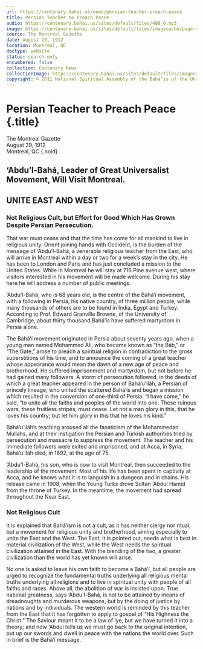 ```yaml
---
url: https://centenary.bahai.us/news/persian-teacher-preach-peace
title: Persian Teacher to Preach Peace
audio: https://centenary.bahai.us/sites/default/files/408_0.mp3
image: https://centenary.bahai.us/sites/default/files/imagecache/page-main-image/images/press_clippings/08-29-1912_The_Montreal_Gazette_Persian_Teach_to_Preach_Peace.png
source: The Montreal Gazette
date: August 29, 1912
location: Montreal, QC
doctype: website
status: search-only
encumbered: false
collection: Centenary News
collectionImage: https://centenary.bahai.us/sites/default/files/imagecache/theme-image/main_image/abdulbaha-overview-small_0.jpg
copyright: © 2011 National Spiritual Assembly of the Bahá’ís of the United States
---
```



# Persian Teacher to Preach Peace {.title}

The Montreal Gazette  
August 29, 1912  
Montreal, QC
{.noid}  



## ‘Abdu’l-Bahá, Leader of Great Universalist Movement, Will Visit Montreal.

## UNITE EAST AND WEST

### Not Religious Cult, but Effort for Good Which Has Grown Despite Persian Persecution.

That war must cease and that the time has come for all mankind to live in religious unity. Orient joining hands with Occident, is the burden of the message of ‘Abdu’l-Bahá, a venerable religious teacher from the East, who will arrive in Montreal within a day or two for a week’s stay in the city. He has been to London and Paris and has just concluded a mission to the United States. While in Montreal he will stay at 716 Pine avenue west, where visitors interested in his movement will be made welcome. During his stay here he will address a number of public meetings.

‘Abdu’l-Bahá, who is 68 years old, is the centre of the Bahá’í movement, with a following in Persia, his native country, of three million people, while many thousands of others are to be found in India, Egypt and Turkey. According to Prof. Edward Granville Browne, of the University of Cambridge, about thirty thousand Bahá’ís have suffered martyrdom in Persia alone.

The Bahá’í movement originated in Persia about seventy years ago, when a young man named Mohammed Ali, who became known as “the Báb,” or “The Gate,” arose to preach a spiritual religion in contradiction to the gross superstitions of his time, and to announce the coming of a great teacher whose appearance would mean the dawn of a new age of peace and brotherhood. He suffered imprisonment and martyrdom, but not before he had gained many followers. A storm of persecution followed, in the deeds of which a great teacher appeared in the person of Bahá’u’lláh, a Persian of princely lineage, who united the scattered Bahá’ís and began a mission which resulted in the conversion of one-third of Persia. “I have come,” he said, “to unite all the faiths and peoples of the world into one. These ruinous wars, these fruitless stripes, must cease. Let not a man glory in this, that he loves his country; but let him glory in this that he loves his kind.”

Bahá’u’lláh’s teaching aroused all the fanaticism of the Mohammedan Mullahs, and at their instigation the Persian and Turkish authorities tried by persecution and massacre to suppress the movement. The teacher and his immediate followers were exited and imprisoned, and at Acca, in Syria, Bahá’u’lláh died, in 1892, at the age of 75.

‘Abdu’l-Bahá, his son, who is now to visit Montreal, then succeeded to the leadership of the movement. Most of his life has been spent in captivity at Acca, and he knows what it is to languish in a dungeon and in chains. His release came in 1908, when the Young Turks drove Sultan ‘Abdul Hamid from the throne of Turkey. In the meantime, the movement had spread throughout the Near East.

### Not Religious Cult

It is explained that Bahá’ísm is not a cult, as it has neither clergy nor ritual, but a movement for religious unity and brotherhood, aiming especially to unite the East and the West. The East, it is pointed out, needs what is best in material civilization of the West, while the West needs the spiritual civilization attained in the East. With the blending of the two, a greater civilization than the world has yet known will arise.

No one is asked to leave his own faith to become a Bahá’í, but all people are urged to recognize the fundamental truths underlying all religious mental truths underlying all religions and to live in spiritual unity with people of all faiths and races. Above all, the abolition of war is insisted upon. True national greatness, says ‘Abdu’l-Bahá, is not to be attained by means of dreadnoughts and murderous weapons, but by the doing of justice by nations and by individuals. The western world is reminded by this teacher from the East that it has forgotten to apply to gospel of “His Highness the Christ.” The Saviour meant it to be a law of lye, but we have turned it into a theory; and now ‘Abdul tells us we must go back to the original intention, put up our swords and dwell in peace with the nations the world over. Such in brief is the Bahá’í message.